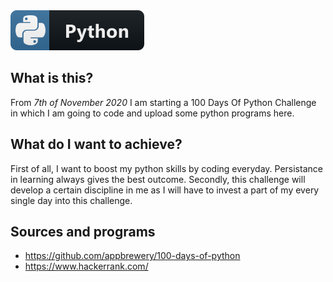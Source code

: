 <img src="https://raw.githubusercontent.com/MikeCodesDotNET/ColoredBadges/master/svg/dev/languages/python.svg" alt="Python">

## What is this?
From _7th of November 2020_ I am starting a 100 Days Of Python Challenge in which I am going to code and upload some python programs here.

## What do I want to achieve?
First of all, I want to boost my python skills by coding everyday. Persistance in learning always gives the best outcome.
Secondly, this challenge will develop a certain discipline in me as I will have to invest a part of my every single day into this challenge. 

## Sources and programs
- https://github.com/appbrewery/100-days-of-python 
- https://www.hackerrank.com/
